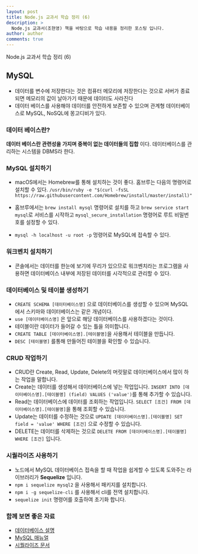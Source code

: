 ```yaml
---
layout: post
title: Node.js 교과서 학습 정리 (6)
description: >
  Node.js 교과서(조현영) 책을 바탕으로 학습 내용을 정리한 포스팅 입니다.
author: author
comments: true
---
```


Node.js 교과서 학습 정리 (6)

## MySQL

* 데이터를 변수에 저장한다는 것은 컴퓨터 메모리에 저장한다는 것으로 서버가 종료되면 메모리의 값이 날아가기 때문에 데이터도 사라진다
* 데이터 베이스를 사용해야 데이터를 안전하게 보존할 수 있으며 관계형 데이터베이스로 MySQL, NoSQL에 몽고디비가 있다.

### 데이터 베이스란?

**데이터 베이스란 관련성을 가지며 중복이 없는 데이터들의 집합** 이다. 데이터베이스를 관리하는 시스템을 DBMS라 한다.

### MySQL 설치하기

* macOS에서는 Homebrew를 통해 설치하는 것이 좋다. 홈브루는 다음의 명령어로 설치할 수 있다. `/usr/bin/ruby -e "$(curl -fsSL https://raw.githubusercontent.com/Homebrew/install/master/install)"`

* 홈브루에서는 `brew install mysql` 명령어로 설치를 하고 `brew service start mysql`로 서비스를 시작하고 `mysql_secure_installation` 명령어로 루트 비밀번호를 설정할 수 있다.
* `mysql -h localhost -u root -p` 멍령어로 MySQL에 접속할 수 있다.

### 워크벤치 설치하기

* 콘솔에서는 데이터를 한눈에 보기에 무리가 있으므로 워크벤치라는 프로그램을 사용하면 데이터베이스 내부에 저장된 데이터를 시각적으로 관리할 수 있다.

### 데이터베이스 및 테이블 생성하기

* `CREATE SCHEMA [데이터베이스명]` 으로 데이터베이스를 생성할 수 있으며 MySQL에서 스키마와 데이터베이스는 같은 개념이다.
* `use [데이터베이스명]` 은 앞으로 해당 데이터베이스를 사용하겠다는 것이다.
* 테이블이란 데이터가 들어갈 수 있는 틀을 의미합니다.
* `CREATE TABLE [데이터베이스명].[테이블명]`을 사용해서 테이블을 만듭니다.
* `DESC [테이블명]` 를통해 만들어진 테이블을 확인할 수 있습니다.

### CRUD 작업하기

* CRUD란 Create, Read, Update, Delete의 머릿말로 데이터베이스에서 많이 하는 작업을 말합니다.
* Create는 데이터를 생성해서 데이터베이스에 넣는 작업입니다. `INSERT INTO [데이터베이스명].[테이블명] (field) VALUES ('value')`를 통해 추가할 수 있습니다.
* Read는 데이터베이스에 데이터를 조회하는 작업입니다. `SELECT [조건] FROM [데이터베이스명].[테이블명]`을 통해 조회할 수 있습니다.
* Update는 데이터를 수정하는 것으로 `UPDATE [데이터베이스명].[테이블명] SET field = 'value' WHERE [조건]` 으로 수정할 수 있습니다.
* DELETE는 데이터를 삭제하는 것으로 `DELETE FROM [데이터베이스명].[테이블명] WHERE [조건]` 입니다.

### 시퀄라이즈 사용하기

* 노드에서 MySQL 데이터베이스 접속을 할 때 작업을 쉽게할 수 있도록 도와주는 라이브러리가 **Sequelize** 입니다.
* `npm i sequelize mysql2` 을 사용해서 패키지를 설치합니다.
* `npm i -g sequelize-cli` 를 사용해서 cli를 전역 설치합니다.
* `sequelize init` 명령어를 호출하여 초기화 합니다.

### 함께 보면 좋은 자료

* <a href="https://ko.wikipedia.org/wiki/데이터베이스">데이터베이스 설명</a>
* <a href="https://dev.mysql.com/doc/refman/8.0/en/">MySQL 매뉴얼</a>
* <a href="http://docs.sequelizejs.com">시퀄라이즈 문서</a>
